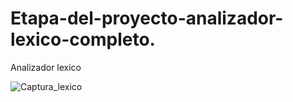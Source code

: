 # Etapa-del-proyecto-analizador-lexico-completo.
Analizador lexico

![Captura_lexico](https://github.com/user-attachments/assets/78eeecbb-7a54-47e9-996b-b0e892323af0)
